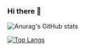 ### Hi there 👋

![Anurag's GitHub stats](https://github-readme-stats.vercel.app/api?username=Julnowak&show_icons=true&theme=radical)


[![Top Langs](https://github-readme-stats.vercel.app/api/top-langs/?username=Julnowak&layout=compact)](https://github.com/anuraghazra/github-readme-stats)

<!--
**Julnowak/Julnowak** is a ✨ _special_ ✨ repository because its `README.md` (this file) appears on your GitHub profile.

Here are some ideas to get you started:

- 🔭 I’m currently working on ...
- 🌱 I’m currently learning ...
- 👯 I’m looking to collaborate on ...
- 🤔 I’m looking for help with ...
- 💬 Ask me about ...
- 📫 How to reach me: ...
- 😄 Pronouns: ...
- ⚡ Fun fact: ...
-->
